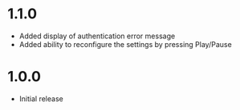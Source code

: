 # 1.1.0

- Added display of authentication error message
- Added ability to reconfigure the settings by pressing Play/Pause

# 1.0.0

- Initial release
